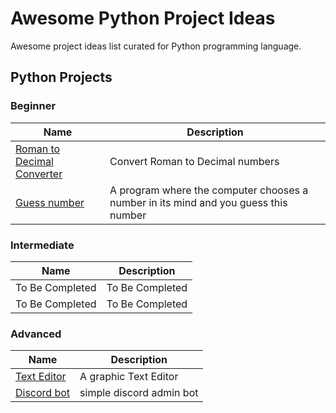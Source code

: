 # Awesome Python Project Ideas

Awesome project ideas list curated for Python programming language.

## Python Projects

### Beginner

| Name                                                                            | Description                      |
| ------------------------------------------------------------------------------- | -------------------------------- |
| [Roman to Decimal Converter](./projects/beginner/roman-to-decimal-converter.md) | Convert Roman to Decimal numbers |
| [Guess number](./projects/beginner/guess-number.md) | A program where the computer chooses a number in its mind and you guess this number |

### Intermediate

| Name            | Description     |
| --------------- | --------------- |
| To Be Completed | To Be Completed |
| To Be Completed | To Be Completed |

### Advanced

| Name            | Description     |
| --------------- | --------------- |
| [Text Editor](./projects/advanced/text-editor.md) | A graphic Text Editor |
| [Discord bot](./projects/advanced/discord-bot.md) | simple discord admin bot |
